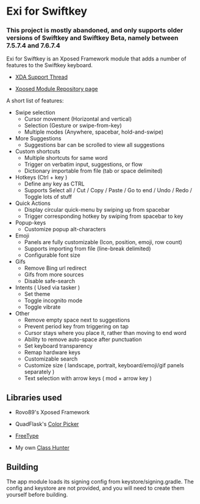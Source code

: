 # Exi for Swiftkey

### This project is mostly abandoned, and only supports older versions of Swiftkey and Swiftkey Beta, namely between 7.5.7.4 and 7.6.7.4

Exi for Swiftkey is an Xposed Framework module that adds a number of features to the Swiftkey keyboard.

* [XDA Support Thread](https://forum.xda-developers.com/xposed/modules/mod-exi-swiftkey-t3650598)

* [Xposed Module Repository page](http://repo.xposed.info/module/com.mayulive.swiftkeyexi)

A short list of features:

* Swipe selection
  * Cursor movement (Horizontal and vertical)
  * Selection (Gesture or swipe-from-key)
  * Multiple modes (Anywhere, spacebar, hold-and-swipe)
* More Suggestions
  * Suggestions bar can be scrolled to view all suggestions
* Custom shortcuts
  * Multiple shortcuts for same word
  * Trigger on verbatim input, suggestions, or flow
  * Dictionary importable from file (tab or space delimited)
* Hotkeys (Ctrl + key )
  * Define any key as CTRL
  * Supports Select all / Cut / Copy / Paste / Go to end / Undo / Redo / Toggle lots of stuff
* Quick Actions
  * Display circular quick-menu by swiping up from spacebar
  * Trigger corresponding hotkey by swiping from spacebar to key
* Popup-keys
  * Customize popup alt-characters
* Emoji
  * Panels are fully customizable (Icon, position, emoji, row count)
  * Supports importing from file (line-break delimited)
  * Configurable font size
* Gifs
  * Remove Bing url redirect
  * Gifs from more sources
  * Disable safe-search
* Intents ( Used via tasker )
  * Set theme
  * Toggle incognito mode
  * Toggle vibrate
* Other
  * Remove empty space next to suggestions
  * Prevent period key from triggering on tap
  * Cursor stays where you place it, rather than moving to end word
  * Ability to remove auto-space after punctuation
  * Set keyboard transparency
  * Remap hardware keys
  * Customizable search
  * Customize size ( landscape, portrait, keyboard/emoji/gif panels separately )
  * Text selection with arrow keys ( mod + arrow key )
  
  
## Libraries used

* Rovo89's Xposed Framework

* QuadFlask's [Color Picker](https://github.com/QuadFlask/colorpicker)

* [FreeType](https://www.freetype.org/)

* My own [Class Hunter](https://github.com/Nordskog/ClassHunter)

## Building

The app module loads its signing config from keystore/signing.gradle. 
The config and keystore are not provided, and you will need to create them yourself before building.

